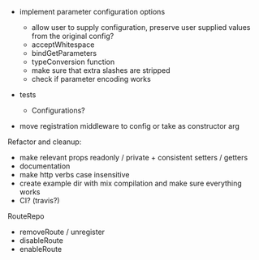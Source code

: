 - implement parameter configuration options
    - allow user to supply configuration, preserve user supplied values from the original config?
    - acceptWhitespace
    - bindGetParameters
    - typeConversion function
    - make sure that extra slashes are stripped
    - check if parameter encoding works

- tests
    - Configurations?

- move registration middleware to config or take as constructor arg

Refactor and cleanup:
- make relevant props readonly / private + consistent setters / getters
- documentation
- make http verbs case insensitive
- create example dir with mix compilation and make sure everything works
- CI? (travis?)

RouteRepo
- removeRoute / unregister
- disableRoute
- enableRoute
